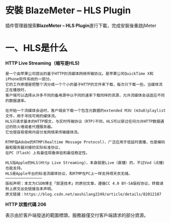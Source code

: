 # 安裝 BlazeMeter – HLS Plugin 

插件管理器搜索**BlazeMeter – HLS Plugin**進行下載，完成安裝後重啟jMeter

# 一、HLS是什么
**HTTP Live Streaming（缩写是HLS)**
```
是一个由苹果公司提出的基于HTTP的流媒体网络传输协议。​是苹果公司QuickTime X和iPhone软件系统的一部分。 
它的工作原理是把整个流分成一个个小的基于HTTP的文件来下载，每次只下载一些。当媒体流正在播放时，
客户端可以选择从许多不同的备用源中以不同的速率下载同样的资源，允许流媒体会话适应不同的数据速率。

在开始一个流媒体会话时，客户端会下载一个包含元数据的extended M3U (m3u8)playlist文件，用于寻找可用的媒体流。
HLS只请求基本的HTTP报文，与实时传输协议（RTP)不同，HLS可以穿过任何允许HTTP数据通过的防火墙或者代理服务器。​
它也很容易使用内容分发网络来传输媒体流。

RTMP指Adobe的RTMP(Realtime Message Protocol)，广泛应用于低延时直播，也是编码器和服务器对接的实际标准协议，
在PC（Flash）上有最佳观看体验和最佳稳定性。

HLS指Apple的HLS(Http Live Streaming)，本身就是Live（直播）的，不过Vod（点播）也能支持。
HLS是Apple平台的标准流媒体协议，和RTMP在PC上一样支持得天衣无缝。
————————————————
版权声明：本文为CSDN博主「郎涯技术」的原创文章，遵循CC 4.0 BY-SA版权协议，转载请附上原文出处链接及本声明。
原文链接：https://blog.csdn.net/aoshilang2249/article/details/82012187

```


**HTTP 狀態代碼 206**

表示由於客戶端發送的範圍標頭，服務器僅交付客戶端請求的部分資源。


